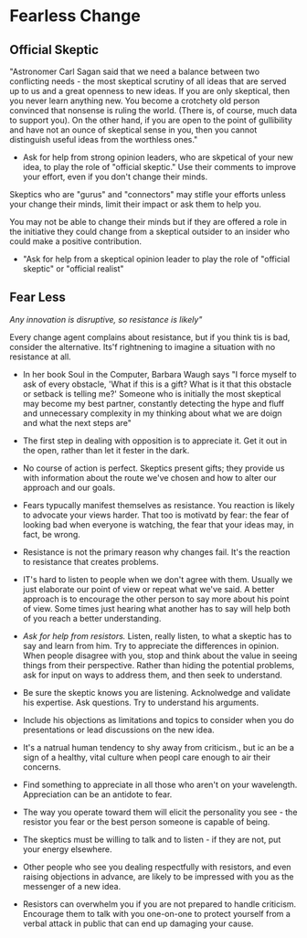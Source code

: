 # Fearless Change

## Official Skeptic

"Astronomer Carl Sagan said that we need a balance between two conflicting
needs - the most skeptical scrutiny of all ideas that are served up to us and a
great openness to new ideas.  If you are only skeptical, then you never learn
anything new.  You become a crotchety old person convinced that nonsense is
ruling the world.  (There is, of course, much data to support you).  On the
other hand, if you are open to the point of gullibility and have not an ounce
of skeptical sense in you, then you cannot distinguish useful ideas from the
worthless ones."

* Ask for help from strong opinion leaders, who are skpetical of your new
  idea, to play the role of "official skeptic."  Use their comments to improve
your effort, even if you don't change their minds.

Skeptics who are "gurus" and "connectors" may stifle your efforts unless your
change their minds, limit their impact or ask them to help you.

You may not be able to change their minds but if they are offered a role in
the initiative they could change from a skeptical outsider to an insider who
could make a positive contribution.

* "Ask for help from a skeptical opinion leader to play the role of "official
  skeptic" or "official realist"

## Fear Less

*Any innovation is disruptive, so resistance is likely"*

Every change agent complains about resistance, but if you think tis is bad,
consider the alternative.  Its'f rightnening to imagine a situation with no
resistance at all.

* In her book Soul in the Computer, Barbara Waugh says "I force myself to ask
  of every obstacle, 'What if this is a gift?  What is it that this obstacle
or setback is telling me?'  Someone who is initially the most skeptical may
become my best partner, constantly detecting the hype and fluff and
unnecessary complexity in my thinking about what we are doign and what the
next steps are"

* The first step in dealing with opposition is to appreciate it.  Get it out
  in the open, rather than let it fester in the dark.

* No course of action is perfect.  Skeptics present gifts; they provide us
  with information about the route we've chosen and how to alter our approach
and our goals.

* Fears typucally  manifest themselves as resistance.  You reaction is likely
  to advocate your views harder.  That too is motivatd by fear: the fear of
looking bad when everyone is watching, the fear that your ideas may, in fact,
be wrong.
* Resistance is not the primary reason why changes fail.  It's the reaction to
  resistance that creates problems.

* IT's hard to listen to people when we don't agree with them.  Usually we
  just elaborate our point of view or repeat what we've said.  A better
approach is to encourage the other person to say more about his point of view.
Some times just hearing what another has to say will help both of you reach a
better understanding.

* *Ask for help from resistors.* Listen, really listen, to what a skeptic has
  to say and learn from him.  Try to appreciate the differences in opinion.
When people disagree with you, stop and think about the value in seeing things
from their perspective.  Rather than hiding the potential problems, ask for
input on ways to address them, and then seek to understand.
* Be sure the skeptic knows you are listening.  Acknolwedge and validate his
  expertise.  Ask questions.  Try to understand his arguments.
* Include his objections as limitations and topics to consider when you do
  presentations or lead discussions on the new idea.
* It's a natrual human tendency to shy away from criticism., but ic an be a
  sign of a healthy, vital culture when peopl care enough to air their
concerns.
* Find something to appreciate in all those who aren't on your wavelength.
  Appreciation can be an antidote to fear.
* The way you operate toward them will elicit the personality you see - the
  resistor you fear or the best person someone is capable of being.
* The skeptics must be willing to talk and to listen - if they are not, put
  your energy elsewhere.
* Other people who see you dealing respectfully with resistors, and even
  raising objections in advance, are likely to be impressed with you as the
messenger of a new idea.
* Resistors can overwhelm you if you are not prepared to handle criticism.
  Encourage them to talk with you one-on-one to protect yourself from a verbal
attack in public that can end up damaging your cause.


